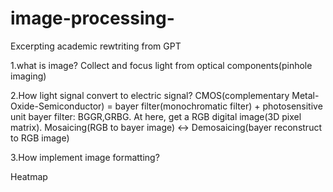 # image-processing-
Excerpting academic rewtriting from GPT

1.what is image?
Collect and focus light from optical components(pinhole imaging)

2.How light signal convert to electric signal?
CMOS(complementary Metal-Oxide-Semiconductor) = bayer filter(monochromatic filter) + photosensitive unit
bayer filter: BGGR,GRBG.
At here, get a RGB digital image(3D pixel matrix).
Mosaicing(RGB to bayer image) <-> Demosaicing(bayer reconstruct to RGB image)

3.How implement image formatting?




Heatmap










